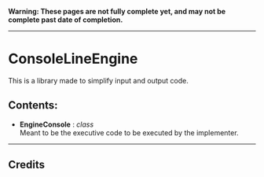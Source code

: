 [GithubPage]:https://github.com/Daniel-Budd\
**Warning: These pages are not fully complete yet, and may not be complete past date of completion.**
***
# **ConsoleLineEngine**
This is a library made to simplify input and output code.
## Contents:
- **EngineConsole** : _class_  
    Meant to be the executive code to be executed by the implementer.
---
Credits
-------

